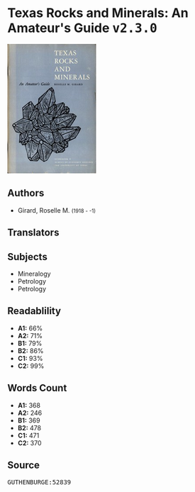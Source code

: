 # Texas Rocks and Minerals: An Amateur's Guide <kbd>v2.3.0</kbd>

![](./cover.medium.jpg "")

## Authors


 - Girard, Roselle M. <small>(1918 - -1)</small>

## Translators



## Subjects


 - Mineralogy
 - Petrology
 - Petrology

## Readablility


 - **A1:** 66%
 - **A2:** 71%
 - **B1:** 79%
 - **B2:** 86%
 - **C1:** 93%
 - **C2:** 99%

## Words Count


 - **A1:** 368
 - **A2:** 246
 - **B1:** 369
 - **B2:** 478
 - **C1:** 471
 - **C2:** 370

## Source


<kbd>GUTHENBURGE:52839</kbd>
